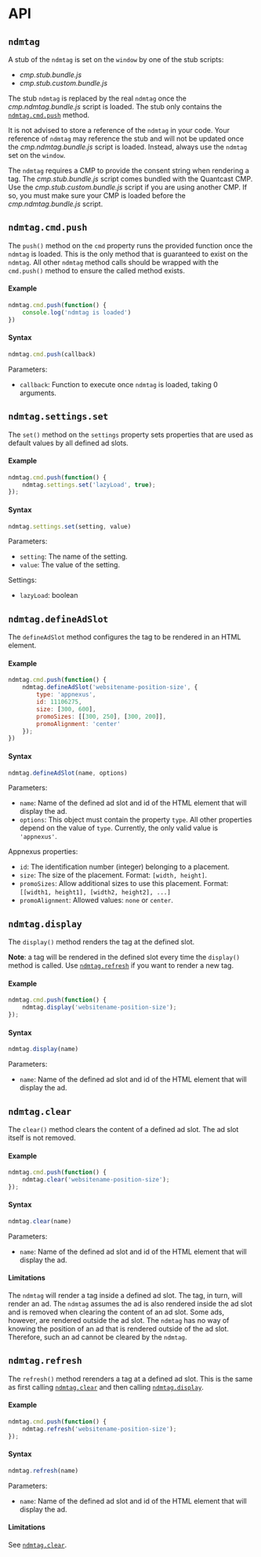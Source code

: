 # API

## `ndmtag`
A stub of the `ndmtag` is set on the `window` by one of the stub scripts:
- _cmp.stub.bundle.js_
- _cmp.stub.custom.bundle.js_

The stub `ndmtag` is replaced by the real `ndmtag` once the _cmp.ndmtag.bundle.js_ script is loaded.
The stub only contains the [`ndmtag.cmd.push`](#ndmtagcmdpush) method.

It is not advised to store a reference of the `ndmtag` in your code.
Your reference of `ndmtag` may reference the stub and will not be updated once the _cmp.ndmtag.bundle.js_ script is loaded.
Instead, always use the `ndmtag` set on the `window`.

The `ndmtag` requires a CMP to provide the consent string when rendering a tag.
The _cmp.stub.bundle.js_ script comes bundled with the Quantcast CMP.
Use the _cmp.stub.custom.bundle.js_ script if you are using another CMP.
If so, you must make sure your CMP is loaded before the _cmp.ndmtag.bundle.js_ script.

## `ndmtag.cmd.push`
The `push()` method on the `cmd` property runs the provided function once the `ndmtag` is loaded.
This is the only method that is guaranteed to exist on the `ndmtag`.
All other `ndmtag` method calls should be wrapped with the `cmd.push()` method to ensure the called method exists.

#### Example
```js
ndmtag.cmd.push(function() {
    console.log('ndmtag is loaded')
})
```

#### Syntax
```js
ndmtag.cmd.push(callback)
```

Parameters:
- `callback`: Function to execute once `ndmtag` is loaded, taking 0 arguments.

## `ndmtag.settings.set`
The `set()` method on the `settings` property sets properties that are used as default values by all defined ad slots.

#### Example
```js
ndmtag.cmd.push(function() {
    ndmtag.settings.set('lazyLoad', true);
});
```

#### Syntax
```js
ndmtag.settings.set(setting, value)
```

Parameters:
- `setting`: The name of the setting.
- `value`: The value of the setting.

Settings:
- `lazyLoad`: boolean

## `ndmtag.defineAdSlot`
The `defineAdSlot` method configures the tag to be rendered in an HTML element.

#### Example
```js
ndmtag.cmd.push(function() {
    ndmtag.defineAdSlot('websitename-position-size', {
        type: 'appnexus',
        id: 11106275,
        size: [300, 600],
        promoSizes: [[300, 250], [300, 200]],
        promoAlignment: 'center'
    });
})
```

#### Syntax
```js
ndmtag.defineAdSlot(name, options)
```

Parameters:
- `name`: Name of the defined ad slot and id of the HTML element that will display the ad.
- `options`: This object must contain the property `type`. All other properties depend on the value of `type`.
  Currently, the only valid value is `'appnexus'`.

Appnexus properties:
- `id`: The identification number (integer) belonging to a placement.
- `size`: The size of the placement.
    Format: `[width, height]`.
- `promoSizes`: Allow additional sizes to use this placement.
    Format: `[[width1, height1], [width2, height2], ...]`
- `promoAlignment`: Allowed values: `none` or `center`.

## `ndmtag.display`
The `display()` method renders the tag at the defined slot.

**Note**: a tag will be rendered in the defined slot every time the `display()` method is called.
Use [`ndmtag.refresh`](#ndmtagrefresh) if you want to render a new tag.

#### Example
```js
ndmtag.cmd.push(function() {
    ndmtag.display('websitename-position-size');
});
```

#### Syntax
```js
ndmtag.display(name)
```

Parameters:
- `name`: Name of the defined ad slot and id of the HTML element that will display the ad.

## `ndmtag.clear`
The `clear()` method clears the content of a defined ad slot. The ad slot itself is not removed.

#### Example
```js
ndmtag.cmd.push(function() {
    ndmtag.clear('websitename-position-size');
});
```

#### Syntax
```js
ndmtag.clear(name)
```

Parameters:
- `name`: Name of the defined ad slot and id of the HTML element that will display the ad.

#### Limitations
The `ndmtag` will render a tag inside a defined ad slot.
The tag, in turn, will render an ad.
The `ndmtag` assumes the ad is also rendered inside the ad slot and is removed when clearing the content of an ad slot.
Some ads, however, are rendered outside the ad slot.
The `ndmtag` has no way of knowing the position of an ad that is rendered outside of the ad slot.
Therefore, such an ad cannot be cleared by the `ndmtag`.

## `ndmtag.refresh`
The `refresh()` method rerenders a tag at a defined ad slot.
This is the same as first calling [`ndmtag.clear`](#ndmtagclear) and then calling [`ndmtag.display`](#ndmtagdisplay).

#### Example
```js
ndmtag.cmd.push(function() {
    ndmtag.refresh('websitename-position-size');
});
```

#### Syntax
```js
ndmtag.refresh(name)
```

Parameters:
- `name`: Name of the defined ad slot and id of the HTML element that will display the ad.

#### Limitations
See [`ndmtag.clear`](#ndmtagclear).
